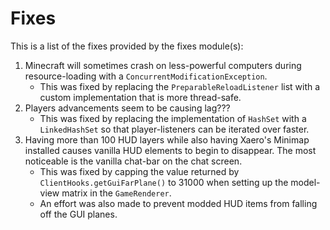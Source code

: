 # Fixes

This is a list of the fixes provided by the fixes module(s):

1. Minecraft will sometimes crash on less-powerful computers during resource-loading with a
   `ConcurrentModificationException`.
    * This was fixed by replacing the `PreparableReloadListener` list with a custom implementation that is more
      thread-safe.
2. Players advancements seem to be causing lag???
    * This was fixed by replacing the implementation of `HashSet` with a `LinkedHashSet` so that player-listeners can be
      iterated over faster.
3. Having more than 100 HUD layers while also having Xaero's Minimap installed causes vanilla HUD elements to begin to
   disappear. The most noticeable is the vanilla chat-bar on the chat screen.
    * This was fixed by capping the value returned by `ClientHooks.getGuiFarPlane()` to 31000 when setting up the
      model-view matrix in the `GameRenderer`.
    * An effort was also made to prevent modded HUD items from falling off the GUI planes.
